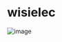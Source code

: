 # wisielec

![image](https://github.com/szymonkonopek/wisielec/assets/54420112/ca5d8094-7119-476d-888f-4bec0f45c415)
